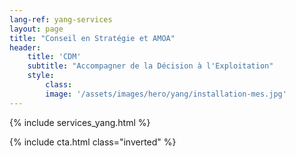 ```yaml
---
lang-ref: yang-services
layout: page
title: "Conseil en Stratégie et AMOA"
header:
    title: 'CDM'
    subtitle: "Accompagner de la Décision à l'Exploitation"
    style:
        class:
        image: '/assets/images/hero/yang/installation-mes.jpg'
---
```


{% include services_yang.html %}

{% include cta.html class="inverted" %}
